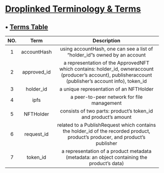 
# <u>Droplinked Terminology & Terms</u>

## • <u>Terms Table</u>

| **NO.** |  **Term**   |                                                                     **Description**                                                                     |
| :-----: | :---------: | :-----------------------------------------------------------------------------------------------------------------------------------------------------: |
|    1    | accountHash |                                        using accountHash, one can see a list of “holder_id”s owned by an account                                        |
|    2    | approved_id | a representation of the ApprovedNFT which contains: holder_id, owneraccount (producer’s account), publisheraccount (publisher’s account info), token_id |
|    3    |  holder_id  |                                                         a unique representation of an NFTHolder                                                         |
|    4    |    ipfs     |                                                       a peer-to-peer network for file management                                                        |
|    5    |  NFTHolder  |                                             consists of two parts: product’s token_id and product’s amount                                              |
|    6    | request_id  |              related to a PublishRequest which contains the holder_id of the recorded product, product’s producer, and product’s publisher              |
|    7    |  token_id   |                               a representation of a product metadata (metadata: an object containing the product’s data)                                |
